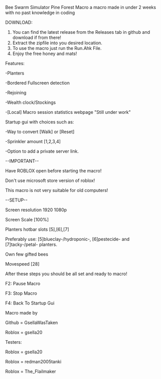 Bee Swarm Simulator Pine Forest Macro a macro made in under 2 weeks with no past knowledge in coding

DOWNLOAD:
1. You can find the latest release from the Releases tab in github and download if from there!
2. Extract the zipfile into you desired location.
3. To use the macro just run the Run.Ahk File.
4. Enjoy the free honey and mats!

Features:

-Planters

-Bordered Fullscreen detection

-Rejoining

-Wealth clock/Stockings

-[Local] Macro session statistics webpage "Still under work"

Startup gui with choices such as:

-Way to convert [Walk] or [Reset]

-Sprinkler amount [1,2,3,4]

-Option to add a private server link.

--IMPORTANT--

Have ROBLOX open before starting the macro!

Don't use microsoft store version of roblox!

This macro is not very suitable for old computers!

--SETUP--

Screen resolution 1920 1080p

Screen Scale [100%]

Planters hotbar slots [5],[6],[7]

Preferably use: [5]blueclay-/hydroponic-, [6]pestecide- and [7]tacky-/petal- planters.

Own few gifted bees

Movespeed [28]

After these steps you should be all set and ready to macro!

F2: Pause Macro

F3: Stop Macro

F4: Back To Startup Gui

Macro made by

Github = GsellaWasTaken

Roblox = gsella20

Testers:

Roblox = gsella20

Roblox = redman2005tanki

Roblox = The_Flailmaker
